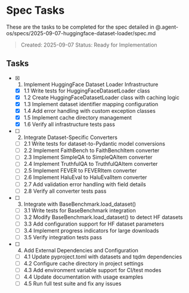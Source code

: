 # Spec Tasks

These are the tasks to be completed for the spec detailed in @.agent-os/specs/2025-09-07-huggingface-dataset-loader/spec.md

> Created: 2025-09-07
> Status: Ready for Implementation

## Tasks

- [x] 1. Implement HuggingFace Dataset Loader Infrastructure
  - [x] 1.1 Write tests for HuggingFaceDatasetLoader class
  - [x] 1.2 Create HuggingFaceDatasetLoader class with caching logic
  - [x] 1.3 Implement dataset identifier mapping configuration
  - [x] 1.4 Add error handling with custom exception classes
  - [x] 1.5 Implement cache directory management
  - [x] 1.6 Verify all infrastructure tests pass

- [ ] 2. Integrate Dataset-Specific Converters
  - [ ] 2.1 Write tests for dataset-to-Pydantic model conversions
  - [ ] 2.2 Implement FaithBench to FaithBenchItem converter
  - [ ] 2.3 Implement SimpleQA to SimpleQAItem converter
  - [ ] 2.4 Implement TruthfulQA to TruthfulQAItem converter
  - [ ] 2.5 Implement FEVER to FEVERItem converter
  - [ ] 2.6 Implement HaluEval to HaluEvalItem converter
  - [ ] 2.7 Add validation error handling with field details
  - [ ] 2.8 Verify all converter tests pass

- [ ] 3. Integrate with BaseBenchmark.load_dataset()
  - [ ] 3.1 Write tests for BaseBenchmark integration
  - [ ] 3.2 Modify BaseBenchmark.load_dataset() to detect HF datasets
  - [ ] 3.3 Add configuration support for HF dataset parameters
  - [ ] 3.4 Implement progress indicators for large downloads
  - [ ] 3.5 Verify integration tests pass

- [ ] 4. Add External Dependencies and Configuration
  - [ ] 4.1 Update pyproject.toml with datasets and tqdm dependencies
  - [ ] 4.2 Configure cache directory in project settings
  - [ ] 4.3 Add environment variable support for CI/test modes
  - [ ] 4.4 Update documentation with usage examples
  - [ ] 4.5 Run full test suite and fix any issues
